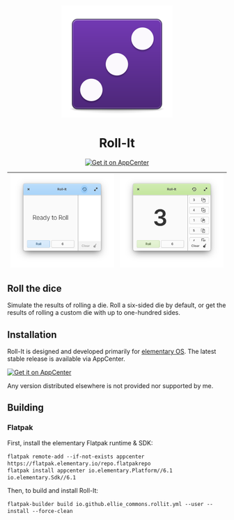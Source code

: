 <p align="center">
  <img src="data/icons/128.svg" alt="Icon" />
</p>
<h1 align="center">Roll-It</h1>
<p align="center">
  <a href="https://appcenter.elementary.io/io.github.ellie_commons.rollit"><img src="https://appcenter.elementary.io/badge.svg" alt="Get it on AppCenter" /></a>
</p>

| ![Screenshot](data/screenshots/screenshot1.png) | ![Screenshot](data/screenshots/screenshot2.png) |
|------------------------------------------|-----------------------------------------|

## Roll the dice

Simulate the results of rolling a die. Roll a six-sided die by default, or get the results of rolling a custom die with up to one-hundred sides.

## Installation

Roll-It is designed and developed primarily for [elementary OS]. The latest stable release is available via AppCenter.

[![Get it on AppCenter](https://appcenter.elementary.io/badge.svg)][AppCenter link]

Any version distributed elsewhere is not provided nor supported by me.

## Building

### Flatpak

First, install the elementary Flatpak runtime & SDK:

```shell
flatpak remote-add --if-not-exists appcenter https://flatpak.elementary.io/repo.flatpakrepo
flatpak install appcenter io.elementary.Platform//6.1 io.elementary.Sdk//6.1
```

Then, to build and install Roll-It:

```shell
flatpak-builder build io.github.ellie_commons.rollit.yml --user --install --force-clean
```

[elementary OS]: https://elementary.io
[AppCenter link]: https://appcenter.elementary.io/io.github.ellie_commons.rollit
